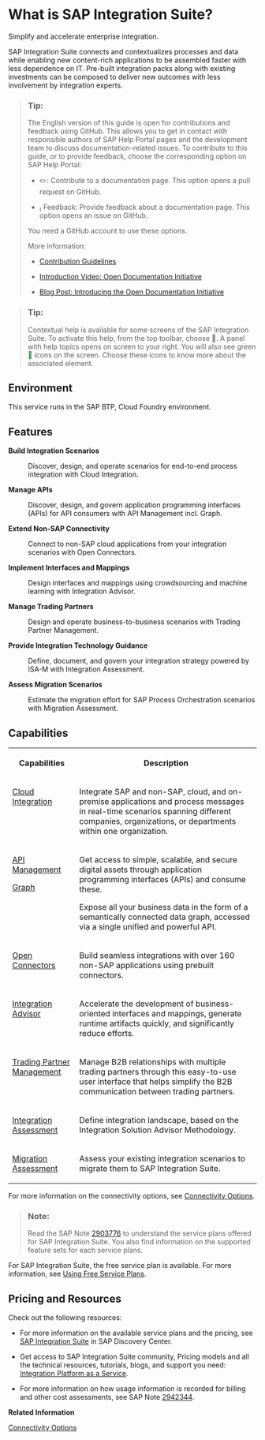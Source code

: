 <!-- loio5cc6987511104c418b7cb4c25f3d9cb0 -->

<link rel="stylesheet" type="text/css" href="css/sap-icons.css"/>

# What is SAP Integration Suite?

Simplify and accelerate enterprise integration. 

SAP Integration Suite connects and contextualizes processes and data while enabling new content-rich applications to be assembled faster with less dependence on IT. Pre-built integration packs along with existing investments can be composed to deliver new outcomes with less involvement by integration experts.

> ### Tip:  
> The English version of this guide is open for contributions and feedback using GitHub. This allows you to get in contact with responsible authors of SAP Help Portal pages and the development team to discuss documentation-related issues. To contribute to this guide, or to provide feedback, choose the corresponding option on SAP Help Portal:
> 
> -   :pencil2:: Contribute to a documentation page. This option opens a pull request on GitHub.
> 
> -   <span class="SAP-icons"></span> Feedback: Provide feedback about a documentation page. This option opens an issue on GitHub.
> 
> 
> You need a GitHub account to use these options.
> 
> More information:
> 
> -   [Contribution Guidelines](https://help.sap.com/docs/open-documentation-initiative/contribution-guidelines/readme.html)
> 
> -   [Introduction Video: Open Documentation Initiative](https://www.youtube.com/watch?v=WJ0oarMlVW4)
> 
> -   [Blog Post: Introducing the Open Documentation Initiative](https://blogs.sap.com/2021/05/20/introducing-the-open-documentation-initiative/)

> ### Tip:  
> Contextual help is available for some screens of the SAP Integration Suite. To activate this help, from the top toolbar, choose <span class="SAP-icons"></span>. A panel with help topics opens on screen to your right. You will also see green <span style="color:#007833;"><span class="SAP-icons"></span></span> icons on the screen. Choose these icons to know more about the associated element.



## Environment

This service runs in the SAP BTP, Cloud Foundry environment.



## Features


<dl>
<dt><b>

Build Integration Scenarios 

</b></dt>
<dd>

Discover, design, and operate scenarios for end-to-end process integration with Cloud Integration.



</dd><dt><b>

Manage APIs 

</b></dt>
<dd>

Discover, design, and govern application programming interfaces \(APIs\) for API consumers with API Management incl. Graph.



</dd><dt><b>

Extend Non-SAP Connectivity 

</b></dt>
<dd>

Connect to non-SAP cloud applications from your integration scenarios with Open Connectors.



</dd><dt><b>

Implement Interfaces and Mappings 

</b></dt>
<dd>

Design interfaces and mappings using crowdsourcing and machine learning with Integration Advisor.



</dd><dt><b>

Manage Trading Partners 

</b></dt>
<dd>

Design and operate business-to-business scenarios with Trading Partner Management.



</dd><dt><b>

Provide Integration Technology Guidance 

</b></dt>
<dd>

Define, document, and govern your integration strategy powered by ISA-M with Integration Assessment.



</dd><dt><b>

Assess Migration Scenarios 

</b></dt>
<dd>

Estimate the migration effort for SAP Process Orchestration scenarios with Migration Assessment.



</dd>
</dl>



<a name="loio5cc6987511104c418b7cb4c25f3d9cb0__section_t2h_p31_yfb"/>

## Capabilities


<table>
<tr>
<th valign="top">

Capabilities



</th>
<th valign="top">

Description



</th>
</tr>
<tr>
<td valign="top">

[Cloud Integration](50-Development/development-de1ae81.md#loiode1ae814218247c6bac4975cb486e431__section_Cloud_Integration)



</td>
<td valign="top">

Integrate SAP and non-SAP, cloud, and on-premise applications and process messages in real-time scenarios spanning different companies, organizations, or departments within one organization.



</td>
</tr>
<tr>
<td valign="top">

[API Management](50-Development/development-de1ae81.md#loiode1ae814218247c6bac4975cb486e431__section_APIM)

[Graph](https://help.sap.com/docs/graph)



</td>
<td valign="top">

Get access to simple, scalable, and secure digital assets through application programming interfaces \(APIs\) and consume these.

Expose all your business data in the form of a semantically connected data graph, accessed via a single unified and powerful API.



</td>
</tr>
<tr>
<td valign="top">

[Open Connectors](https://help.openconnectors.ext.hana.ondemand.com/home)



</td>
<td valign="top">

Build seamless integrations with over 160 non-SAP applications using prebuilt connectors.



</td>
</tr>
<tr>
<td valign="top">

[Integration Advisor](50-Development/development-de1ae81.md#loiode1ae814218247c6bac4975cb486e431__section_Integration_Advisor)



</td>
<td valign="top">

Accelerate the development of business-oriented interfaces and mappings, generate runtime artifacts quickly, and significantly reduce efforts.



</td>
</tr>
<tr>
<td valign="top">

[Trading Partner Management](50-Development/development-de1ae81.md#loiode1ae814218247c6bac4975cb486e431__section_TPM)



</td>
<td valign="top">

Manage B2B relationships with multiple trading partners through this easy-to-use user interface that helps simplify the B2B communication between trading partners.



</td>
</tr>
<tr>
<td valign="top">

[Integration Assessment](https://help.sap.com/viewer/36eacbcb75de48a48717090574ba16d0/Cloud/en-US/)



</td>
<td valign="top">

Define integration landscape, based on the Integration Solution Advisor Methodology.



</td>
</tr>
<tr>
<td valign="top">

[Migration Assessment](migration-assessment-5c5e50e.md)



</td>
<td valign="top">

Assess your existing integration scenarios to migrate them to SAP Integration Suite.



</td>
</tr>
</table>

For more information on the connectivity options, see [Connectivity Options](connectivity-options-93d82e8.md).

> ### Note:  
> Read the SAP Note [2903776](https://me.sap.com/notes/2903776) to understand the service plans offered for SAP Integration Suite. You also find information on the supported feature sets for each service plans.

For SAP Integration Suite, the free service plan is available. For more information, see [Using Free Service Plans](https://help.sap.com/products/BTP/65de2977205c403bbc107264b8eccf4b/524e1081d8dc4b0f9d055a6bec383ec3.html?locale=en-US&q=trial).



<a name="loio5cc6987511104c418b7cb4c25f3d9cb0__section_j3h_p31_yfb"/>

## Pricing and Resources

Check out the following resources:

-   For more information on the available service plans and the pricing, see [SAP Integration Suite](https://discovery-center.cloud.sap/serviceCatalog/integration-suite?region=all) in SAP Discovery Center.

-   Get access to SAP Integration Suite community, Pricing models and all the technical resources, tutorials, blogs, and support you need: [Integration Platform as a Service](https://www.sap.com/products/integration-suite.html).

-   For more information on how usage information is recorded for billing and other cost assessments, see SAP Note [2942344](https://me.sap.com/notes/2942344).


**Related Information**  


[Connectivity Options](connectivity-options-93d82e8.md "SAP Integration Suite provides you with a comprehensive set of options to connect to SAP and non-SAP systems.")

